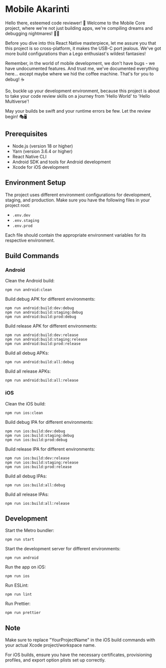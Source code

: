 # Mobile Akarinti

Hello there, esteemed code reviewer! 👋 Welcome to the Mobile Core project, where we're not just building apps, we're compiling dreams and debugging nightmares! 🚀🐛

Before you dive into this React Native masterpiece, let me assure you that this project is so cross-platform, it makes the USB-C port jealous. We've got more build configurations than a Lego enthusiast's wildest fantasies!

Remember, in the world of mobile development, we don't have bugs - we have undocumented features. And trust me, we've documented everything here... except maybe where we hid the coffee machine. That's for you to debug! ☕

So, buckle up your development environment, because this project is about to take your code review skills on a journey from 'Hello World' to 'Hello Multiverse'!

May your builds be swift and your runtime errors be few. Let the review begin! 🎭🖥️

## Prerequisites

- Node.js (version 18 or higher)
- Yarn (version 3.6.4 or higher)
- React Native CLI
- Android SDK and tools for Android development
- Xcode for iOS development

## Environment Setup

The project uses different environment configurations for development, staging, and production. Make sure you have the following files in your project root:

- `.env.dev`
- `.env.staging`
- `.env.prod`

Each file should contain the appropriate environment variables for its respective environment.

## Build Commands

### Android

Clean the Android build:
```
npm run android:clean
```


Build debug APK for different environments:
```
npm run android:build:dev:debug
npm run android:build:staging:debug
npm run android:build:prod:debug
```

Build release APK for different environments:
```
npm run android:build:dev:release
npm run android:build:staging:release
npm run android:build:prod:release
```

Build all debug APKs:
```
npm run android:build:all:debug
```

Build all release APKs:
```
npm run android:build:all:release
```

### iOS

Clean the iOS build:
```
npm run ios:clean
```

Build debug IPA for different environments:
```
npm run ios:build:dev:debug
npm run ios:build:staging:debug
npm run ios:build:prod:debug
```

Build release IPA for different environments:
```
npm run ios:build:dev:release
npm run ios:build:staging:release
npm run ios:build:prod:release
```

Build all debug IPAs:
```
npm run ios:build:all:debug
```

Build all release IPAs:
```
npm run ios:build:all:release
```

## Development

Start the Metro bundler:
```
npm run start
```

Start the development server for different environments:
```
npm run android
```

Run the app on iOS:
```
npm run ios
```

Run ESLint:
```
npm run lint
```

Run Prettier:
```
npm run prettier
```

## Note

Make sure to replace "YourProjectName" in the iOS build commands with your actual Xcode project/workspace name.

For iOS builds, ensure you have the necessary certificates, provisioning profiles, and export option plists set up correctly.
